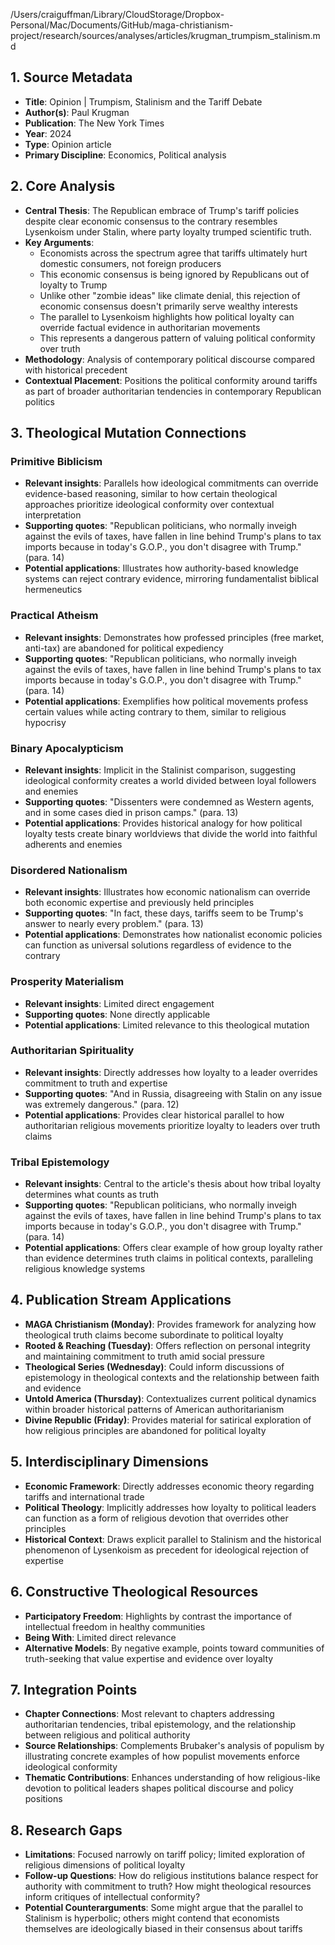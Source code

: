 /Users/craiguffman/Library/CloudStorage/Dropbox-Personal/Mac/Documents/GitHub/maga-christianism-project/research/sources/analyses/articles/krugman_trumpism_stalinism.md

## 1. Source Metadata
- **Title**: Opinion | Trumpism, Stalinism and the Tariff Debate
- **Author(s)**: Paul Krugman
- **Publication**: The New York Times
- **Year**: 2024
- **Type**: Opinion article
- **Primary Discipline**: Economics, Political analysis

## 2. Core Analysis
- **Central Thesis**: The Republican embrace of Trump's tariff policies despite clear economic consensus to the contrary resembles Lysenkoism under Stalin, where party loyalty trumped scientific truth.
- **Key Arguments**: 
  - Economists across the spectrum agree that tariffs ultimately hurt domestic consumers, not foreign producers
  - This economic consensus is being ignored by Republicans out of loyalty to Trump
  - Unlike other "zombie ideas" like climate denial, this rejection of economic consensus doesn't primarily serve wealthy interests
  - The parallel to Lysenkoism highlights how political loyalty can override factual evidence in authoritarian movements
  - This represents a dangerous pattern of valuing political conformity over truth
- **Methodology**: Analysis of contemporary political discourse compared with historical precedent
- **Contextual Placement**: Positions the political conformity around tariffs as part of broader authoritarian tendencies in contemporary Republican politics

## 3. Theological Mutation Connections

### Primitive Biblicism
- **Relevant insights**: Parallels how ideological commitments can override evidence-based reasoning, similar to how certain theological approaches prioritize ideological conformity over contextual interpretation
- **Supporting quotes**: "Republican politicians, who normally inveigh against the evils of taxes, have fallen in line behind Trump's plans to tax imports because in today's G.O.P., you don't disagree with Trump." (para. 14)
- **Potential applications**: Illustrates how authority-based knowledge systems can reject contrary evidence, mirroring fundamentalist biblical hermeneutics

### Practical Atheism
- **Relevant insights**: Demonstrates how professed principles (free market, anti-tax) are abandoned for political expediency
- **Supporting quotes**: "Republican politicians, who normally inveigh against the evils of taxes, have fallen in line behind Trump's plans to tax imports because in today's G.O.P., you don't disagree with Trump." (para. 14)
- **Potential applications**: Exemplifies how political movements profess certain values while acting contrary to them, similar to religious hypocrisy

### Binary Apocalypticism
- **Relevant insights**: Implicit in the Stalinist comparison, suggesting ideological conformity creates a world divided between loyal followers and enemies
- **Supporting quotes**: "Dissenters were condemned as Western agents, and in some cases died in prison camps." (para. 13)
- **Potential applications**: Provides historical analogy for how political loyalty tests create binary worldviews that divide the world into faithful adherents and enemies

### Disordered Nationalism
- **Relevant insights**: Illustrates how economic nationalism can override both economic expertise and previously held principles
- **Supporting quotes**: "In fact, these days, tariffs seem to be Trump's answer to nearly every problem." (para. 13)
- **Potential applications**: Demonstrates how nationalist economic policies can function as universal solutions regardless of evidence to the contrary

### Prosperity Materialism
- **Relevant insights**: Limited direct engagement
- **Supporting quotes**: None directly applicable
- **Potential applications**: Limited relevance to this theological mutation

### Authoritarian Spirituality
- **Relevant insights**: Directly addresses how loyalty to a leader overrides commitment to truth and expertise
- **Supporting quotes**: "And in Russia, disagreeing with Stalin on any issue was extremely dangerous." (para. 12)
- **Potential applications**: Provides clear historical parallel to how authoritarian religious movements prioritize loyalty to leaders over truth claims

### Tribal Epistemology
- **Relevant insights**: Central to the article's thesis about how tribal loyalty determines what counts as truth
- **Supporting quotes**: "Republican politicians, who normally inveigh against the evils of taxes, have fallen in line behind Trump's plans to tax imports because in today's G.O.P., you don't disagree with Trump." (para. 14)
- **Potential applications**: Offers clear example of how group loyalty rather than evidence determines truth claims in political contexts, paralleling religious knowledge systems

## 4. Publication Stream Applications
- **MAGA Christianism (Monday)**: Provides framework for analyzing how theological truth claims become subordinate to political loyalty
- **Rooted & Reaching (Tuesday)**: Offers reflection on personal integrity and maintaining commitment to truth amid social pressure
- **Theological Series (Wednesday)**: Could inform discussions of epistemology in theological contexts and the relationship between faith and evidence
- **Untold America (Thursday)**: Contextualizes current political dynamics within broader historical patterns of American authoritarianism
- **Divine Republic (Friday)**: Provides material for satirical exploration of how religious principles are abandoned for political loyalty

## 5. Interdisciplinary Dimensions
- **Economic Framework**: Directly addresses economic theory regarding tariffs and international trade
- **Political Theology**: Implicitly addresses how loyalty to political leaders can function as a form of religious devotion that overrides other principles
- **Historical Context**: Draws explicit parallel to Stalinism and the historical phenomenon of Lysenkoism as precedent for ideological rejection of expertise

## 6. Constructive Theological Resources
- **Participatory Freedom**: Highlights by contrast the importance of intellectual freedom in healthy communities
- **Being With**: Limited direct relevance
- **Alternative Models**: By negative example, points toward communities of truth-seeking that value expertise and evidence over loyalty

## 7. Integration Points
- **Chapter Connections**: Most relevant to chapters addressing authoritarian tendencies, tribal epistemology, and the relationship between religious and political authority
- **Source Relationships**: Complements Brubaker's analysis of populism by illustrating concrete examples of how populist movements enforce ideological conformity
- **Thematic Contributions**: Enhances understanding of how religious-like devotion to political leaders shapes political discourse and policy positions

## 8. Research Gaps
- **Limitations**: Focused narrowly on tariff policy; limited exploration of religious dimensions of political loyalty
- **Follow-up Questions**: How do religious institutions balance respect for authority with commitment to truth? How might theological resources inform critiques of intellectual conformity?
- **Potential Counterarguments**: Some might argue that the parallel to Stalinism is hyperbolic; others might contend that economists themselves are ideologically biased in their consensus about tariffs
